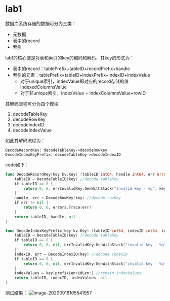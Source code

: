  # lab1

数据库系统存储的数据可分为三类：
* 元数据
* 表中的record
* 索引

lab1的核心便是对表和索引的key的编码和解码，其key的形式为：
* 表中的record：tablePrefix+tableID+recordPrefix+handle
* 索引的元素：tablePrefix+tableID+indexPrefix+indexID+indexValue
  * 对于unique索引，indexValue即对应的record存储的值indexedColumnsValue
  * 对于非unique索引，indexValue = indexColumnsValue+rowID

其解码流程可分为四个模块
1. decodeTableKey
2. decodeRowKey
3. decodeIndexID
4. decodeIndexValue

如此其解码流程为：
```
DecodeRecordKey: decodeTableKey->decodeRowkey
DecodeIndexKeyPrefix: decodeTableKey->decodeIndexID
```

code如下：
```go
func DecodeRecordKey(key kv.Key) (tableID int64, handle int64, err error) {
	tableID = DecodeTableID(key) //decode tableKey
	if tableID == 0 {
		return 0, 0, errInvalidKey.GenWithStack("invalid key - %q", key)
	}
	handle, err = DecodeRowKey(key) //decode rowKey
	if err != nil {
		return 0, 0, errors.Trace(err)
	}
	return tableID, handle, nil
}

func DecodeIndexKeyPrefix(key kv.Key) (tableID int64, indexID int64, indexValues []byte, err error) {
	tableID = DecodeTableID(key) //decode tableKey
	if tableID == 0 {
		return 0, 0, nil, errInvalidKey.GenWithStack("invalid key - %q", key)
	}
	indexID, err = DecodeIndexID(key) //decode indexID
	if tableID == 0 {
		return 0, 0, nil, errInvalidKey.GenWithStack("invalid key - %q", key)
	}
	indexValues = key[prefixLen+idLen:] //remain indexValues 
	return tableID, indexID, indexValues, nil
}
```

测试结果：
![image-20200916105541957](/home/xiejian/.config/Typora/typora-user-images/image-20200916105541957.png)
